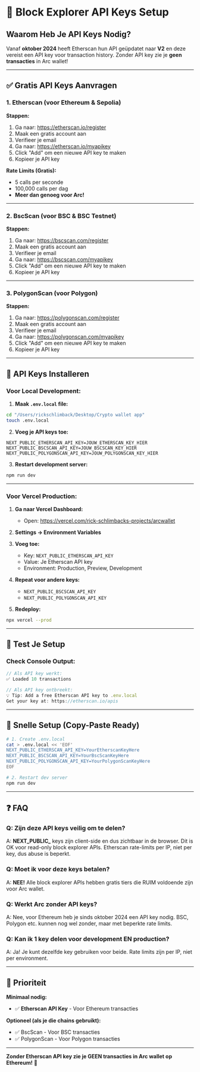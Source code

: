 # 🔑 Block Explorer API Keys Setup

## Waarom Heb Je API Keys Nodig?

Vanaf **oktober 2024** heeft Etherscan hun API geüpdatet naar **V2** en deze vereist een API key voor transaction history. Zonder API key zie je **geen transacties** in Arc wallet!

---

## ✅ Gratis API Keys Aanvragen

### 1. **Etherscan** (voor Ethereum & Sepolia)

**Stappen:**
1. Ga naar: https://etherscan.io/register
2. Maak een gratis account aan
3. Verifieer je email
4. Ga naar: https://etherscan.io/myapikey
5. Click "Add" om een nieuwe API key te maken
6. Kopieer je API key

**Rate Limits (Gratis):**
- 5 calls per seconde
- 100,000 calls per dag
- **Meer dan genoeg voor Arc!**

---

### 2. **BscScan** (voor BSC & BSC Testnet)

**Stappen:**
1. Ga naar: https://bscscan.com/register
2. Maak een gratis account aan
3. Verifieer je email
4. Ga naar: https://bscscan.com/myapikey
5. Click "Add" om een nieuwe API key te maken
6. Kopieer je API key

---

### 3. **PolygonScan** (voor Polygon)

**Stappen:**
1. Ga naar: https://polygonscan.com/register
2. Maak een gratis account aan
3. Verifieer je email
4. Ga naar: https://polygonscan.com/myapikey
5. Click "Add" om een nieuwe API key te maken
6. Kopieer je API key

---

## 🔧 API Keys Installeren

### Voor Local Development:

1. **Maak `.env.local` file:**
```bash
cd "/Users/rickschlimback/Desktop/Crypto wallet app"
touch .env.local
```

2. **Voeg je API keys toe:**
```env
NEXT_PUBLIC_ETHERSCAN_API_KEY=JOUW_ETHERSCAN_KEY_HIER
NEXT_PUBLIC_BSCSCAN_API_KEY=JOUW_BSCSCAN_KEY_HIER
NEXT_PUBLIC_POLYGONSCAN_API_KEY=JOUW_POLYGONSCAN_KEY_HIER
```

3. **Restart development server:**
```bash
npm run dev
```

---

### Voor Vercel Production:

1. **Ga naar Vercel Dashboard:**
   - Open: https://vercel.com/rick-schlimbacks-projects/arcwallet

2. **Settings → Environment Variables**

3. **Voeg toe:**
   - Key: `NEXT_PUBLIC_ETHERSCAN_API_KEY`
   - Value: Je Etherscan API key
   - Environment: Production, Preview, Development

4. **Repeat voor andere keys:**
   - `NEXT_PUBLIC_BSCSCAN_API_KEY`
   - `NEXT_PUBLIC_POLYGONSCAN_API_KEY`

5. **Redeploy:**
```bash
npx vercel --prod
```

---

## 🧪 Test Je Setup

### Check Console Output:

```javascript
// Als API key werkt:
✅ Loaded 10 transactions

// Als API key ontbreekt:
💡 Tip: Add a free Etherscan API key to .env.local
Get your key at: https://etherscan.io/apis
```

---

## 🚀 Snelle Setup (Copy-Paste Ready)

```bash
# 1. Create .env.local
cat > .env.local << 'EOF'
NEXT_PUBLIC_ETHERSCAN_API_KEY=YourEtherscanKeyHere
NEXT_PUBLIC_BSCSCAN_API_KEY=YourBscScanKeyHere
NEXT_PUBLIC_POLYGONSCAN_API_KEY=YourPolygonScanKeyHere
EOF

# 2. Restart dev server
npm run dev
```

---

## ❓ FAQ

### **Q: Zijn deze API keys veilig om te delen?**
A: **NEXT_PUBLIC_** keys zijn client-side en dus zichtbaar in de browser. Dit is OK voor read-only block explorer APIs. Etherscan rate-limits per IP, niet per key, dus abuse is beperkt.

### **Q: Moet ik voor deze keys betalen?**
A: **NEE!** Alle block explorer APIs hebben gratis tiers die RUIM voldoende zijn voor Arc wallet.

### **Q: Werkt Arc zonder API keys?**
A: Nee, voor Ethereum heb je sinds oktober 2024 een API key nodig. BSC, Polygon etc. kunnen nog wel zonder, maar met beperkte rate limits.

### **Q: Kan ik 1 key delen voor development EN production?**
A: Ja! Je kunt dezelfde key gebruiken voor beide. Rate limits zijn per IP, niet per environment.

---

## 🎯 Prioriteit

**Minimaal nodig:**
- ✅ **Etherscan API Key** - Voor Ethereum transacties

**Optioneel (als je die chains gebruikt):**
- ✅ BscScan - Voor BSC transacties
- ✅ PolygonScan - Voor Polygon transacties

---

**Zonder Etherscan API key zie je GEEN transacties in Arc wallet op Ethereum!** 🔑
